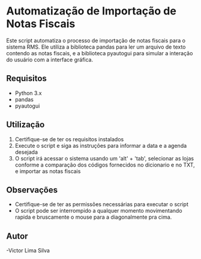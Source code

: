 # Automatização de Importação de Notas Fiscais

Este script automatiza o processo de importação de notas fiscais para o sistema RMS. Ele utiliza a biblioteca pandas para ler um arquivo de texto contendo as notas fiscais, e a biblioteca 
pyautogui para simular a interação do usuário com a interface gráfica.

## Requisitos
- Python 3.x
- pandas
- pyautogui

## Utilização
1. Certifique-se de ter os requisitos instalados
2. Execute o script e siga as instruções para informar a data e a agenda desejada
3. O script irá acessar o sistema usando um 'alt' + 'tab', selecionar as lojas  conforme a comparação dos códigos fornecidos no dicionario e no TXT, e importar as notas fiscais

## Observações
- Certifique-se de ter as permissões necessárias para executar o script
- O script pode ser interrompido a qualquer momento movimentando rapida e bruscamente o mouse para a diagonalmente pra cima. 

## Autor
-Victor Lima Silva


